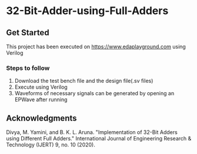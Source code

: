 # 32-Bit-Adder-using-Full-Adders

## Get Started
This project has been executed on https://www.edaplayground.com using Verilog

### Steps to follow
1. Download the test bench file and the design file(.sv files)
2. Execute using Verilog
3. Waveforms of necessary signals can be generated by opening an EPWave after running
   
## Acknowledgments 
Divya, M. Yamini, and B. K. L. Aruna. "Implementation of 32-Bit Adders using Different Full Adders." International Journal of Engineering Research & Technology (IJERT) 9, no. 10 (2020).
